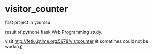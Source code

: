 # visitor_counter
first project in yourssu

result of python& flask Web Programming study.

visit http://fetiu.iptime.org:5678/visitcounter
(it sometimes could not be working)
